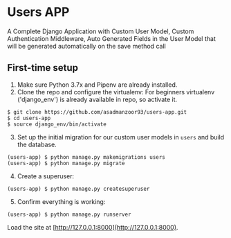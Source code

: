 Users APP
=======

A Complete Django Application with Custom User Model, Custom Authentication Middleware, Auto Generated Fields in the User Model that will be generated automatically on the save method call

## First-time setup

1.  Make sure Python 3.7x and Pipenv are already installed.
2.  Clone the repo and configure the virtualenv: For beginners virtualenv ('django_env') is already available in repo, so activate it.

```
$ git clone https://github.com/asadmanzoor93/users-app.git
$ cd users-app
$ source django_env/bin/activate
```

3.  Set up the initial migration for our custom user models in `users` and build the database.

```
(users-app) $ python manage.py makemigrations users
(users-app) $ python manage.py migrate
```

4.  Create a superuser:

```
(users-app) $ python manage.py createsuperuser
```

5.  Confirm everything is working:

```
(users-app) $ python manage.py runserver
```

Load the site at [http://127.0.0.1:8000](http://127.0.0.1:8000).
